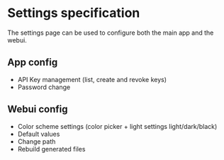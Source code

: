# Settings specification
The settings page can be used to configure both the main app and the webui.

## App config
- API Key management (list, create and revoke keys)
- Password change

## Webui config
- Color scheme settings (color picker + light settings light/dark/black)
- Default values
- Change path
- Rebuild generated files

